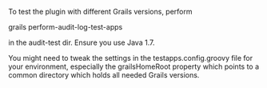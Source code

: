 To test the plugin with different Grails versions, perform

grails perform-audit-log-test-apps

in the audit-test dir. Ensure you use Java 1.7.

You might need to tweak the settings in the testapps.config.groovy file for your environment, especially the
grailsHomeRoot property which points to a common directory which holds all needed Grails versions.
